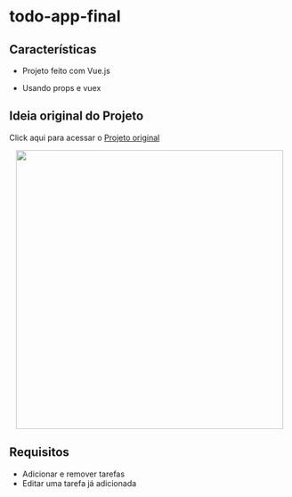 # todo-app-final

  

## Características

- Projeto feito com Vue.js

- Usando props e vuex

  

## Ideia original do Projeto

  

Click aqui para acessar o [Projeto original ](https://abarna1908.github.io/To-Do-App-in-React/) </br>
<p align="center">
  <img src="https://user-images.githubusercontent.com/68953554/150980644-a3285691-c7cf-4b3c-ace2-301dc0ff9935.jpeg" width="480px" height="500px"/></p>



## Requisitos 
- Adicionar e remover tarefas 
- Editar uma tarefa já adicionada

